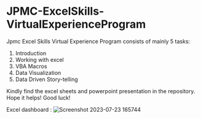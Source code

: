 # JPMC-ExcelSkills-VirtualExperienceProgram
Jpmc Excel Skills Virtual Experience Program consists of mainly 5 tasks:
1) Introduction
2) Working with excel
3) VBA Macros
4) Data Visualization
5) Data Driven Story-telling

Kindly find the excel sheets and powerpoint presentation in the repository. Hope it helps! Good luck!

Excel dashboard :
![Screenshot 2023-07-23 165744](https://github.com/Ananaya-lal44/JPMC-ExcelSkills-VirtualExperienceProgram/assets/136262666/8a86f3a7-8afa-4ca7-a96f-713f4326d85b)

